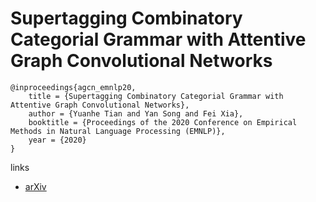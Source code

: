# Supertagging Combinatory Categorial Grammar with Attentive Graph Convolutional Networks

```
@inproceedings{agcn_emnlp20,
    title = {Supertagging Combinatory Categorial Grammar with Attentive Graph Convolutional Networks},
    author = {Yuanhe Tian and Yan Song and Fei Xia},
    booktitle = {Proceedings of the 2020 Conference on Empirical Methods in Natural Language Processing (EMNLP)},
    year = {2020}
}
```

links
- [arXiv](https://arxiv.org/abs/2010.06115)
